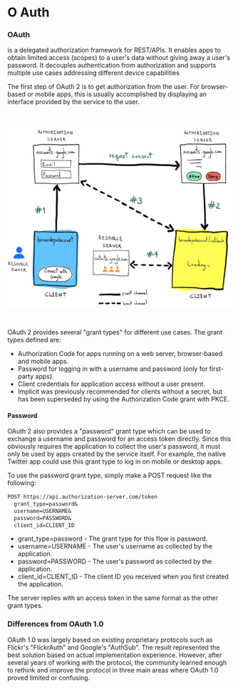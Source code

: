 # O Auth


### OAuth 
is a delegated authorization framework for REST/APIs. It enables apps to obtain limited access (scopes) to a user's data without giving away a user's password. It decouples authentication from authorization and supports multiple use cases addressing different device capabilities<br>

The first step of OAuth 2 is to get authorization from the user. For browser-based or mobile apps, this is usually accomplished by displaying an interface provided by the service to the user.<br>

<br>

![img](./img/oauth-authorization-code.png)

<br>


OAuth 2 provides several "grant types" for different use cases. The grant types defined are:<br>

- Authorization Code for apps running on a web server, browser-based and mobile apps.<br>
- Password for logging in with a username and password (only for first-party apps).<br>
- Client credentials for application access without a user present.<br>
- Implicit was previously recommended for clients without a secret, but has been superseded by using the Authorization Code grant with PKCE.<br>

#### Password
OAuth 2 also provides a "password" grant type which can be used to exchange a username and password for an access token directly. Since this obviously requires the application to collect the user's password, it must only be used by apps created by the service itself. For example, the native Twitter app could use this grant type to log in on mobile or desktop apps.

To use the password grant type, simply make a POST request like the following:

```
POST https://api.authorization-server.com/token
  grant_type=password&
  username=USERNAME&
  password=PASSWORD&
  client_id=CLIENT_ID
  ```

- grant_type=password - The grant type for this flow is password.
- username=USERNAME - The user's username as collected by the application.
- password=PASSWORD - The user's password as collected by the application.
- client_id=CLIENT_ID - The client ID you received when you first created the application.

The server replies with an access token in the same format as the other grant types.

### Differences from OAuth 1.0
OAuth 1.0 was largely based on existing proprietary protocols such as Flickr's "FlickrAuth" and Google's "AuthSub". The result represented the best solution based on actual implementation experience. However, after several years of working with the protocol, the community learned enough to rethink and improve the protocol in three main areas where OAuth 1.0 proved limited or confusing.
